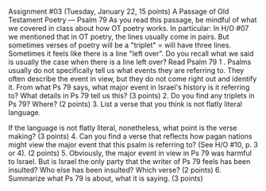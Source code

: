 Assignment #03 (Tuesday, January 22, 15 points)
A Passage of Old Testament Poetry — Psalm 79
As you read this passage, be mindful of what we covered in class about how OT poetry works.
In particular: In H/O #07 we mentioned that in OT poetry, the lines usually come in pairs. But sometimes verses of poetry will be a "triplet" = will have three lines. Sometimes it feels like there is a line "left over". Do you recall what we said is usually the case when there is a line left over?
Read Psalm 79
1 . Psalms usually do not specifically tell us what events they are referring to. They often describe the event in view, but they do not come right out and identify it. From what Ps 79 says, what major event in Israel's history is it referring to? What details in Ps 79 tell us this? (3 points)
2.	Do you find any triplets in Ps 79? Where? (2 points)
3.	List a verse that you think is not flatly literal language.

If the language is not flatly literal, nonetheless, what point is the verse making? (3 points)
4.	Can you find a verse that reflects how pagan nations might view the major event that this psalm is referring to? (See H/O #10, p. 3 or 4). (2 points)
5.	Obviously, the major event in view in Ps 79 was harmful to Israel. But is Israel the only party that the writer of Ps 79 feels has been insulted? Who else has been insulted? Which verse?
(2 points)
6.	Summarize what Ps 79 is about, what it is saying.	(3 points)
